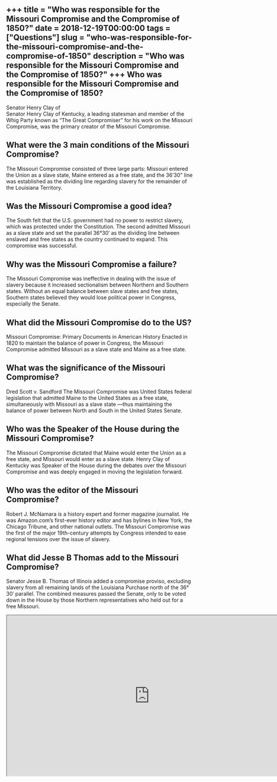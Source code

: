 +++
title = "Who was responsible for the Missouri Compromise and the Compromise of 1850?"
date = 2018-12-19T00:00:00
tags = ["Questions"]
slug = "who-was-responsible-for-the-missouri-compromise-and-the-compromise-of-1850"
description = "Who was responsible for the Missouri Compromise and the Compromise of 1850?"
+++
Who was responsible for the Missouri Compromise and the Compromise of 1850?
---------------------------------------------------------------------------

Senator Henry Clay of  
Senator Henry Clay of Kentucky, a leading statesman and member of the Whig Party known as “The Great Compromiser” for his work on the Missouri Compromise, was the primary creator of the Missouri Compromise.

What were the 3 main conditions of the Missouri Compromise?
-----------------------------------------------------------

The Missouri Compromise consisted of three large parts: Missouri entered the Union as a slave state, Maine entered as a free state, and the 36’30” line was established as the dividing line regarding slavery for the remainder of the Louisiana Territory.

Was the Missouri Compromise a good idea?
----------------------------------------

The South felt that the U.S. government had no power to restrict slavery, which was protected under the Constitution. The second admitted Missouri as a slave state and set the parallel 36°30′ as the dividing line between enslaved and free states as the country continued to expand. This compromise was successful.

Why was the Missouri Compromise a failure?
------------------------------------------

The Missouri Compromise was ineffective in dealing with the issue of slavery because it increased sectionalism between Northern and Southern states. Without an equal balance between slave states and free states, Southern states believed they would lose political power in Congress, especially the Senate.

What did the Missouri Compromise do to the US?
----------------------------------------------

Missouri Compromise: Primary Documents in American History Enacted in 1820 to maintain the balance of power in Congress, the Missouri Compromise admitted Missouri as a slave state and Maine as a free state.

What was the significance of the Missouri Compromise?
-----------------------------------------------------

Dred Scott v. Sandford The Missouri Compromise was United States federal legislation that admitted Maine to the United States as a free state, simultaneously with Missouri as a slave state —thus maintaining the balance of power between North and South in the United States Senate.

Who was the Speaker of the House during the Missouri Compromise?
----------------------------------------------------------------

The Missouri Compromise dictated that Maine would enter the Union as a free state, and Missouri would enter as a slave state. Henry Clay of Kentucky was Speaker of the House during the debates over the Missouri Compromise and was deeply engaged in moving the legislation forward.

Who was the editor of the Missouri Compromise?
----------------------------------------------

Robert J. McNamara is a history expert and former magazine journalist. He was Amazon.com’s first-ever history editor and has bylines in New York, the Chicago Tribune, and other national outlets. The Missouri Compromise was the first of the major 19th-century attempts by Congress intended to ease regional tensions over the issue of slavery.

What did Jesse B Thomas add to the Missouri Compromise?
-------------------------------------------------------

Senator Jesse B. Thomas of Illinois added a compromise proviso, excluding slavery from all remaining lands of the Louisiana Purchase north of the 36° 30′ parallel. The combined measures passed the Senate, only to be voted down in the House by those Northern representatives who held out for a free Missouri.

<iframe allow="accelerometer; autoplay; clipboard-write; encrypted-media; gyroscope; picture-in-picture" allowfullscreen="" class="__youtube_prefs__  epyt-is-override  no-lazyload" data-no-lazy="1" data-origheight="433" data-origwidth="770" data-skipgform_ajax_framebjll="" height="433" id="_ytid_38843" loading="lazy" src="https://www.youtube.com/embed/-zSnvFidl4s?enablejsapi=1&autoplay=0&cc_load_policy=0&cc_lang_pref=&iv_load_policy=1&loop=0&modestbranding=0&rel=1&fs=1&playsinline=0&autohide=2&theme=dark&color=red&controls=1&" title="YouTube player" width="770"></iframe>